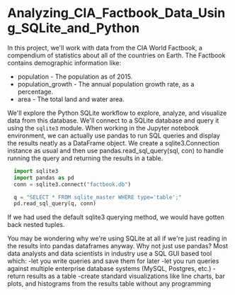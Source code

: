 # Analyzing_CIA_Factbook_Data_Using_SQLite_and_Python

In this project, we'll work with data from the CIA World Factbook, a compendium of statistics about all of the countries on Earth. The Factbook contains demographic information like:
- population - The population as of 2015.
- population_growth - The annual population growth rate, as a percentage.
- area - The total land and water area.

We'll explore the Python SQLite workflow to explore, analyze, and visualize data from this database. 
We'll connect to a SQLite database and query it using the `sqlite3` module. When working in the Jupyter notebook environment, we can actually use pandas to run SQL queries and display the results neatly as a DataFrame object. We create a sqlite3.Connection instance as usual and then use pandas.read_sql_query(sql, con) to handle running the query and returning the results in a table.
```python
  import sqlite3
  import pandas as pd
  conn = sqlite3.connect("factbook.db")

  q = "SELECT * FROM sqlite_master WHERE type='table';"
  pd.read_sql_query(q, conn)
```

If we had used the default sqlite3 querying method, we would have gotten back nested tuples.

You may be wondering why we're using SQLite at all if we're just reading in the results into pandas dataframes anyway. Why not just use pandas? Most data analysts and data scientists in industry use a SQL GUI based tool which:
  -let you write queries and save them for later
  -let you run queries against multiple enterprise database systems (MySQL, Postgres, etc.)
  -return results as a table
  -create standard visualizations like line charts, bar plots, and histograms from the results table without any programming
